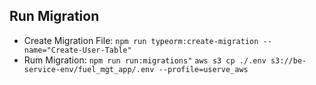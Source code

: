 
## Run Migration
- Create Migration File: `npm run typeorm:create-migration --name="Create-User-Table"`
- Rum  Migration: `npm run run:migrations"`
`aws s3 cp ./.env s3://be-service-env/fuel_mgt_app/.env --profile=userve_aws`